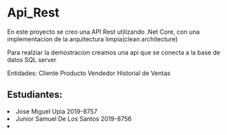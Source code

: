 # Api_Rest

En este proyecto se creo una API Rest utilizando .Net Core, con una implementacion de la arquitectura limpia(clean architecture)

Para realziar la demostracion creamos una api que se conecta a la base de datos SQL server

Entidades:
	Cliente
Producto
Vendedor
Historial de Ventas 

## Estudiantes:
<li> Jose Miguel Upia 2019-8757</li>
<li> Junior Samuel De Los Santos 2019-8756<li/>
